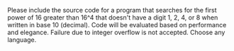 Please include the source code for a program that searches for the first power of 16 greater than 16^4 that doesn't have a digit 1, 2, 4, or 8 when written in base 10 (decimal).
Code will be evaluated based on performance and elegance. Failure due to integer overflow is not accepted. Choose any language.
